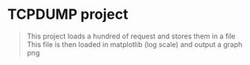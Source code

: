 # TCPDUMP project

> This project loads a hundred of request and stores them in a file  
> This file is then loaded in matplotlib (log scale) and output a graph png  
